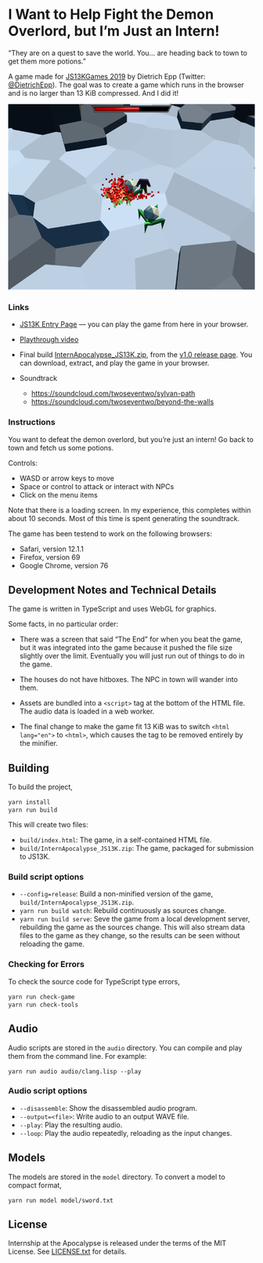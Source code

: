 # I Want to Help Fight the Demon Overlord, but I’m Just an Intern!

“They are on a quest to save the world. You… are heading back to town to get them more potions.”

A game made for [JS13KGames 2019](http://js13kgames.com/) by Dietrich Epp (Twitter: [@DietrichEpp](https://twitter.com/DietrichEpp)). The goal was to create a game which runs in the browser and is no larger than 13 KiB compressed. And I did it!

![Game screenshot](shot1.png)

### Links

- [JS13K Entry Page](https://2019.js13kgames.com/entries/i-want-to-help-fight-the-demon-overlord-but-im-just-an-intern) — you can play the game from here in your browser.

- [Playthrough video](https://www.youtube.com/watch?v=yvTGU7uvmLU)

- Final build [InternApocalypse_JS13K.zip](https://github.com/depp/intern-apocalypse/releases/download/v1.0/InternApocalypse_JS13K.zip), from the [v1.0 release page](https://github.com/depp/intern-apocalypse/releases/tag/v1.0). You can download, extract, and play the game in your browser.

- Soundtrack

  - https://soundcloud.com/twoseventwo/sylvan-path
  - https://soundcloud.com/twoseventwo/beyond-the-walls

### Instructions

You want to defeat the demon overlord, but you’re just an intern! Go back to town and fetch us some potions.

Controls:

- WASD or arrow keys to move
- Space or control to attack or interact with NPCs
- Click on the menu items

Note that there is a loading screen. In my experience, this completes within about 10 seconds. Most of this time is spent generating the soundtrack.

The game has been testend to work on the following browsers:

- Safari, version 12.1.1
- Firefox, version 69
- Google Chrome, version 76

## Development Notes and Technical Details

The game is written in TypeScript and uses WebGL for graphics.

Some facts, in no particular order:

- There was a screen that said “The End” for when you beat the game, but it was integrated into the game because it pushed the file size slightly over the limit. Eventually you will just run out of things to do in the game.

- The houses do not have hitboxes. The NPC in town will wander into them.

- Assets are bundled into a `<script>` tag at the bottom of the HTML file. The audio data is loaded in a web worker.

- The final change to make the game fit 13 KiB was to switch `<html lang="en">` to `<html>`, which causes the tag to be removed entirely by the minifier.

## Building

To build the project,

```shell
yarn install
yarn run build
```

This will create two files:

- `build/index.html`: The game, in a self-contained HTML file.
- `build/InternApocalypse_JS13K.zip`: The game, packaged for submission to JS13K.

### Build script options

- `--config=release`: Build a non-minified version of the game, `build/InternApocalypse_JS13K.zip`.
- `yarn run build watch`: Rebuild continuously as sources change.
- `yarn run build serve`: Seve the game from a local development server, rebuilding the game as the sources change. This will also stream data files to the game as they change, so the results can be seen without reloading the game.

### Checking for Errors

To check the source code for TypeScript type errors,

```shell
yarn run check-game
yarn run check-tools
```

## Audio

Audio scripts are stored in the `audio` directory. You can compile and play them from the command line. For example:

```shell
yarn run audio audio/clang.lisp --play
```

### Audio script options

- `--disassemble`: Show the disassembled audio program.
- `--output=<file>`: Write audio to an output WAVE file.
- `--play`: Play the resulting audio.
- `--loop`: Play the audio repeatedly, reloading as the input changes.

## Models

The models are stored in the `model` directory. To convert a model to compact format,

```shell
yarn run model model/sword.txt
```

## License

Internship at the Apocalypse is released under the terms of the MIT License. See [LICENSE.txt](LICENSE.txt) for details.
